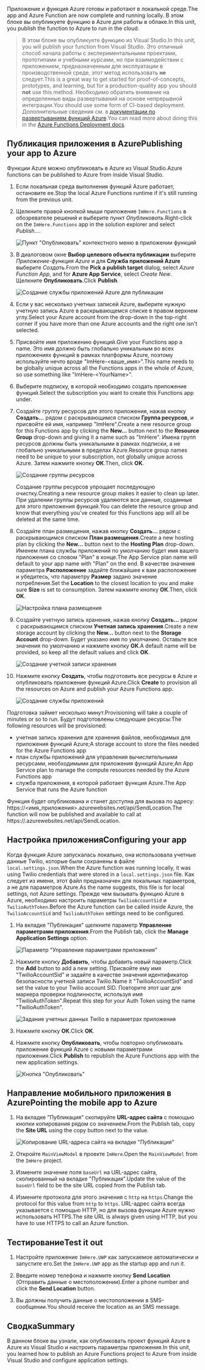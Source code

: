 <span data-ttu-id="1b99b-101">Приложение и функция Azure готовы и работают в локальной среде.</span><span class="sxs-lookup"><span data-stu-id="1b99b-101">The app and Azure Function are now complete and running locally.</span></span> <span data-ttu-id="1b99b-102">В этом блоке вы опубликуете функцию в Azure для работы в облаке.</span><span class="sxs-lookup"><span data-stu-id="1b99b-102">In this unit, you publish the function to Azure to run in the cloud.</span></span>

> <span data-ttu-id="1b99b-103">В этом блоке вы опубликуете функцию из Visual Studio.</span><span class="sxs-lookup"><span data-stu-id="1b99b-103">In this unit, you will publish your function from Visual Studio.</span></span> <span data-ttu-id="1b99b-104">Это отличный способ начала работы с экспериментальными проектами, прототипами и учебными курсами, но при взаимодействии с приложением, предназначенным для эксплуатации в производственной среде, этот метод использовать **не** следует.</span><span class="sxs-lookup"><span data-stu-id="1b99b-104">This is a great way to get started for proof-of-concepts, prototypes, and learning, but for a production-quality app you should **not** use this method.</span></span> <span data-ttu-id="1b99b-105">Необходимо обратить внимание на определенные виды развертываний на основе непрерывной интеграции.</span><span class="sxs-lookup"><span data-stu-id="1b99b-105">You should use some form of CI-based deployment.</span></span> <span data-ttu-id="1b99b-106">Дополнительные сведения см. в [документации по развертываниям функций Azure](https://docs.microsoft.com/azure/azure-functions/functions-continuous-deployment).</span><span class="sxs-lookup"><span data-stu-id="1b99b-106">You can read more about doing this in the [Azure Functions Deployment docs](https://docs.microsoft.com/azure/azure-functions/functions-continuous-deployment).</span></span>
>
## <a name="publishing-your-app-to-azure"></a><span data-ttu-id="1b99b-107">Публикация приложения в Azure</span><span class="sxs-lookup"><span data-stu-id="1b99b-107">Publishing your app to Azure</span></span>

<span data-ttu-id="1b99b-108">Функции Azure можно опубликовать в Azure из Visual Studio.</span><span class="sxs-lookup"><span data-stu-id="1b99b-108">Azure functions can be published to Azure from inside Visual Studio.</span></span>

1. <span data-ttu-id="1b99b-109">Если локальная среда выполнения функций Azure работает, остановите ее.</span><span class="sxs-lookup"><span data-stu-id="1b99b-109">Stop the local Azure Functions runtime if it's still running from the previous unit.</span></span>

2. <span data-ttu-id="1b99b-110">Щелкните правой кнопкой мыши приложение `ImHere.Functions` в обозревателе решений и выберите пункт *Опубликовать*.</span><span class="sxs-lookup"><span data-stu-id="1b99b-110">Right-click on the `ImHere.Functions` app in the solution explorer and select *Publish...*.</span></span>

    ![Пункт "Опубликовать" контекстного меню в приложении функций](../media-drafts/8-right-click-publish.png)

3. <span data-ttu-id="1b99b-112">В диалоговом окне **Выбор целевого объекта публикации** выберите *Приложение-функция Azure* и для **Служба приложений Azure** выберите *Создать*.</span><span class="sxs-lookup"><span data-stu-id="1b99b-112">From the **Pick a publish target** dialog, select *Azure Function App*, and for **Azure App Service**, select *Create New*.</span></span> <span data-ttu-id="1b99b-113">Щелкните **Опубликовать**.</span><span class="sxs-lookup"><span data-stu-id="1b99b-113">Click **Publish**.</span></span>

    ![Создание службы приложений Azure для публикации](../media-drafts/8-pick-publish-target.png)

4. <span data-ttu-id="1b99b-115">Если у вас несколько учетных записей Azure, выберите нужную учетную запись Azure в раскрывающемся списке в правом верхнем углу.</span><span class="sxs-lookup"><span data-stu-id="1b99b-115">Select your Azure account from the drop-down in the top-right corner if you have more than one Azure accounts and the right one isn't selected.</span></span>

5. <span data-ttu-id="1b99b-116">Присвойте имя приложению функций.</span><span class="sxs-lookup"><span data-stu-id="1b99b-116">Give your Functions app a name.</span></span> <span data-ttu-id="1b99b-117">Это имя должно быть глобально уникальным во всех приложениях функций в рамках платформы Azure, поэтому используйте нечто вроде "ImHere-\<ваше_имя\>".</span><span class="sxs-lookup"><span data-stu-id="1b99b-117">This name needs to be globally unique across all the Functions apps in the whole of Azure, so use something like "ImHere-\<YourName\>".</span></span>

6. <span data-ttu-id="1b99b-118">Выберите подписку, в которой необходимо создать приложение функций.</span><span class="sxs-lookup"><span data-stu-id="1b99b-118">Select the subscription you want to create this Functions app under.</span></span>

7. <span data-ttu-id="1b99b-119">Создайте группу ресурсов для этого приложения, нажав кнопку **Создать...** рядом с раскрывающимся списком **Группа ресурсов**, и присвойте ей имя, например "ImHere".</span><span class="sxs-lookup"><span data-stu-id="1b99b-119">Create a new resource group for this Functions app by clicking the **New...** button next to the **Resource Group** drop-down and giving it a name such as "ImHere".</span></span> <span data-ttu-id="1b99b-120">Имена групп ресурсов должны быть уникальными в рамках подписки, а не глобально уникальными в пределах Azure.</span><span class="sxs-lookup"><span data-stu-id="1b99b-120">Resource group names need to be unique to your subscription, not globally unique across Azure.</span></span> <span data-ttu-id="1b99b-121">Затем нажмите кнопку **ОК**.</span><span class="sxs-lookup"><span data-stu-id="1b99b-121">Then, click **OK**.</span></span>

    ![Создание группы ресурсов](../media-drafts/8-create-new-resource-group.png)

   <span data-ttu-id="1b99b-123">Создание группы ресурсов упрощает последующую очистку.</span><span class="sxs-lookup"><span data-stu-id="1b99b-123">Creating a new resource group makes it easier to clean up later.</span></span> <span data-ttu-id="1b99b-124">При удалении группы ресурсов удаляются все данные, созданные для этого приложения функций.</span><span class="sxs-lookup"><span data-stu-id="1b99b-124">You can delete the resource group and know that everything you've created for this Functions app will all be deleted at the same time.</span></span>

8. <span data-ttu-id="1b99b-125">Создайте план размещения, нажав кнопку **Создать...** рядом с раскрывающимся списком **План размещения**.</span><span class="sxs-lookup"><span data-stu-id="1b99b-125">Create a new hosting plan by clicking the **New...** button next to the **Hosting Plan** drop-down.</span></span> <span data-ttu-id="1b99b-126">Именем плана службы приложений по умолчанию будет имя вашего приложения со словом "Plan" в конце.</span><span class="sxs-lookup"><span data-stu-id="1b99b-126">The App Service plan name will default to your app name with "Plan" on the end.</span></span> <span data-ttu-id="1b99b-127">В качестве значения параметра **Расположение** задайте ближайшее к вам расположение и убедитесь, что параметру **Размер** задано значение потребления.</span><span class="sxs-lookup"><span data-stu-id="1b99b-127">Set the **Location** to the closest location to you and make sure **Size** is set to consumption.</span></span> <span data-ttu-id="1b99b-128">Затем нажмите кнопку **ОК**.</span><span class="sxs-lookup"><span data-stu-id="1b99b-128">Then, click **OK**.</span></span>

    ![Настройка плана размещения](../media-drafts/8-configure-hosting-plan.png)

9. <span data-ttu-id="1b99b-130">Создайте учетную запись хранения, нажав кнопку **Создать...** рядом с раскрывающимся списком **Учетная запись хранения**.</span><span class="sxs-lookup"><span data-stu-id="1b99b-130">Create a new storage account by clicking the **New...** button next to the **Storage Account** drop-down.</span></span> <span data-ttu-id="1b99b-131">Будет указано имя по умолчанию. Оставьте все значения по умолчанию и нажмите кнопку **ОК**.</span><span class="sxs-lookup"><span data-stu-id="1b99b-131">A default name will be provided, so keep all the default values and click **OK**.</span></span>

    ![Создание учетной записи хранения](../media-drafts/8-create-storage-account.png)

10. <span data-ttu-id="1b99b-133">Нажмите кнопку **Создать**, чтобы подготовить все ресурсы в Azure и опубликовать приложение функций Azure.</span><span class="sxs-lookup"><span data-stu-id="1b99b-133">Click **Create** to provision all the resources on Azure and publish your Azure Functions app.</span></span>

    ![Создание службы приложений](../media-drafts/8-create-app-service.png)

<span data-ttu-id="1b99b-135">Подготовка займет несколько минут.</span><span class="sxs-lookup"><span data-stu-id="1b99b-135">Provisioning will take a couple of minutes or so to run.</span></span> <span data-ttu-id="1b99b-136">Будут подготовлены следующие ресурсы:</span><span class="sxs-lookup"><span data-stu-id="1b99b-136">The following resources will be provisioned:</span></span>

* <span data-ttu-id="1b99b-137">учетная запись хранения для хранения файлов, необходимых для приложения функций Azure;</span><span class="sxs-lookup"><span data-stu-id="1b99b-137">A storage account to store the files needed for the Azure Functions app</span></span>
* <span data-ttu-id="1b99b-138">план службы приложений для управления вычислительными ресурсами, необходимыми для приложения функций Azure;</span><span class="sxs-lookup"><span data-stu-id="1b99b-138">An App Service plan to manage the compute resources needed by the Azure Functions app</span></span>
* <span data-ttu-id="1b99b-139">служба приложения, в которой работает функция Azure.</span><span class="sxs-lookup"><span data-stu-id="1b99b-139">The App Service that runs the Azure function</span></span>

<span data-ttu-id="1b99b-140">Функция будет опубликована и станет доступна для вызова по адресу: https://<имя_приложения>.azurewebsites.net/api/SendLocation.</span><span class="sxs-lookup"><span data-stu-id="1b99b-140">The function will now be published and available to call at https://<your-app-name>.azurewebsites.net/api/SendLocation.</span></span>

## <a name="configuring-your-app"></a><span data-ttu-id="1b99b-141">Настройка приложения</span><span class="sxs-lookup"><span data-stu-id="1b99b-141">Configuring your app</span></span>

<span data-ttu-id="1b99b-142">Когда функция Azure запускалась локально, она использовала учетные данные Twilio, которые были сохранены в файле `local.settings.json`.</span><span class="sxs-lookup"><span data-stu-id="1b99b-142">When the Azure function was running locally, it was using Twilio credentials that were stored in a `local.settings.json` file.</span></span> <span data-ttu-id="1b99b-143">Как следует из имени, этот файл предназначен для локальных параметров, а не для параметров Azure.</span><span class="sxs-lookup"><span data-stu-id="1b99b-143">As the name suggests, this file is for local settings, not Azure settings.</span></span> <span data-ttu-id="1b99b-144">Прежде чем вызывать функцию Azure в Azure, необходимо настроить параметры `TwilioAccountSid` и `TwilioAuthToken`.</span><span class="sxs-lookup"><span data-stu-id="1b99b-144">Before the Azure function can be called inside Azure, the `TwilioAccountSid` and `TwilioAuthToken` settings need to be configured.</span></span>

1. <span data-ttu-id="1b99b-145">На вкладке "Публикация" щелкните параметр **Управление параметрами приложения**.</span><span class="sxs-lookup"><span data-stu-id="1b99b-145">From the Publish tab, click the **Manage Application Settings** option.</span></span>

    ![Параметр "Управление параметрами приложения"](../media-drafts/8-application-settings-option.png)

2. <span data-ttu-id="1b99b-147">Нажмите кнопку **Добавить**, чтобы добавить новый параметр.</span><span class="sxs-lookup"><span data-stu-id="1b99b-147">Click the **Add** button to add a new setting.</span></span> <span data-ttu-id="1b99b-148">Присвойте ему имя "TwilioAccountSid" и задайте в качестве значения идентификатор безопасности учетной записи Twilio.</span><span class="sxs-lookup"><span data-stu-id="1b99b-148">Name it "TwilioAccountSid" and set the value to your Twilio account SID.</span></span> <span data-ttu-id="1b99b-149">Повторите этот шаг для маркера проверки подлинности, используя имя "TwilioAuthToken".</span><span class="sxs-lookup"><span data-stu-id="1b99b-149">Repeat this step for your Auth Token using the name "TwilioAuthToken".</span></span>

    ![Задание учетных данных Twilio в параметрах приложения](../media-drafts/8-set-creds-in-app-settings.png)

3. <span data-ttu-id="1b99b-151">Нажмите кнопку **ОК**.</span><span class="sxs-lookup"><span data-stu-id="1b99b-151">Click **OK**.</span></span>

4. <span data-ttu-id="1b99b-152">Нажмите кнопку **Опубликовать**, чтобы повторно опубликовать приложение функций Azure с новыми параметрами приложения.</span><span class="sxs-lookup"><span data-stu-id="1b99b-152">Click **Publish** to republish the Azure Functions app with the new application settings.</span></span>

    ![Кнопка "Опубликовать"](../media-drafts/8-publish-application-button.png)

## <a name="pointing-the-mobile-app-to-azure"></a><span data-ttu-id="1b99b-154">Направление мобильного приложения в Azure</span><span class="sxs-lookup"><span data-stu-id="1b99b-154">Pointing the mobile app to Azure</span></span>

1. <span data-ttu-id="1b99b-155">На вкладке "Публикация" скопируйте **URL-адрес сайта** с помощью кнопки копирования рядом со значением.</span><span class="sxs-lookup"><span data-stu-id="1b99b-155">From the Publish tab, copy the **Site URL** using the copy button next to the value.</span></span>

    ![Копирование URL-адреса сайта на вкладке "Публикация"](../media-drafts/8-copy-site-url.png)

2. <span data-ttu-id="1b99b-157">Откройте `MainViewModel` в проекте `ImHere`.</span><span class="sxs-lookup"><span data-stu-id="1b99b-157">Open the `MainViewModel` from the `ImHere` project.</span></span>

3. <span data-ttu-id="1b99b-158">Измените значение поля `baseUrl` на URL-адрес сайта, скопированный на вкладке "Публикация".</span><span class="sxs-lookup"><span data-stu-id="1b99b-158">Update the value of the `baseUrl` field to be the site URL copied from the Publish tab.</span></span>

4. <span data-ttu-id="1b99b-159">Измените протокола для этого значения с `http` на `https`.</span><span class="sxs-lookup"><span data-stu-id="1b99b-159">Change the protocol for this value from `http` to `https`.</span></span> <span data-ttu-id="1b99b-160">URL-адрес сайта всегда указывается с помощью HTTP, но для вызова функции Azure нужно использовать HTTPS.</span><span class="sxs-lookup"><span data-stu-id="1b99b-160">The site URL is always given using HTTP, but you have to use HTTPS to call an Azure function.</span></span>

## <a name="test-it-out"></a><span data-ttu-id="1b99b-161">Тестирование</span><span class="sxs-lookup"><span data-stu-id="1b99b-161">Test it out</span></span>

1. <span data-ttu-id="1b99b-162">Настройте приложение `ImHere.UWP` как запускаемое автоматически и запустите его.</span><span class="sxs-lookup"><span data-stu-id="1b99b-162">Set the `ImHere.UWP` app as the startup app and run it.</span></span>

2. <span data-ttu-id="1b99b-163">Введите номер телефона и нажмите кнопку **Send Location** (Отправить данные о местоположении).</span><span class="sxs-lookup"><span data-stu-id="1b99b-163">Enter a phone number and click the **Send Location** button.</span></span>

3. <span data-ttu-id="1b99b-164">Вы должны получить данные о местоположении в SMS-сообщении.</span><span class="sxs-lookup"><span data-stu-id="1b99b-164">You should receive the location as an SMS message.</span></span>

## <a name="summary"></a><span data-ttu-id="1b99b-165">Сводка</span><span class="sxs-lookup"><span data-stu-id="1b99b-165">Summary</span></span>

<span data-ttu-id="1b99b-166">В данном блоке вы узнали, как опубликовать проект функций Azure в Azure из Visual Studio и настроить параметры приложения.</span><span class="sxs-lookup"><span data-stu-id="1b99b-166">In this unit, you learned how to publish an Azure Functions project to Azure from inside Visual Studio and configure application settings.</span></span>